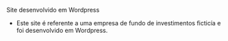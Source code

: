 Site desenvolvido em Wordpress

- Este site é referente a uma empresa de fundo de investimentos ficticía e foi desenvolvido
em Wordpress.
